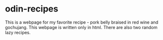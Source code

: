 # odin-recipes
This is a webpage for my favorite recipe - pork belly braised in red wine and gochujang. 
This webpage is written only in html. 
There are also two random lazy recipes.